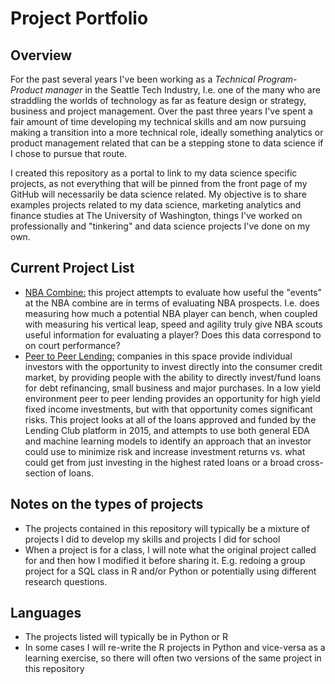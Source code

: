 # Project Portfolio

## Overview

For the past several years I've been working as a *Technical Program-Product manager* in the Seattle Tech Industry, I.e. one of the many who are straddling the worlds of technology as far as feature design or strategy, business and project management. Over the past three years I've spent a fair amount of time developing my technical skills and am now pursuing making a transition into a more technical role, ideally something analytics or product management related that can be a stepping stone to data science if I chose to pursue that route.

I created this repository as a portal to link to my data science specific projects, as not everything that will be pinned from the front page of my GitHub will necessarily be data science related. My objective is to share examples projects related to my data science, marketing analytics and finance studies at The University of Washington, things I've worked on professionally and "tinkering" and data science projects I've done on my own.

## Current Project List

* [NBA Combine:](https://github.com/MarkhamLee/NBA_Combine) this project attempts to evaluate how useful the "events" at the NBA combine are in terms of evaluating NBA prospects. I.e. does measuring how much a potential NBA player can bench, when coupled with measuring his vertical leap, speed and agility truly give NBA scouts useful information for evaluating a player? Does this data correspond to on court performance?
* [Peer to Peer Lending:](https://github.com/MarkhamLee/Lending) companies in this space provide individual investors with the opportunity to invest directly into the consumer credit market, by providing people with the ability to directly invest/fund loans for debt refinancing, small business and major purchases. In a low yield environment peer to peer lending provides an opportunity for high yield fixed income investments, but with that opportunity comes significant risks. This project looks at all of the loans approved and funded by the Lending Club platform in 2015, and attempts to use both general EDA and machine learning models to identify an approach that an investor could use to minimize risk and increase investment returns vs. what could get from just investing in the highest rated loans or a broad cross-section of loans.

## Notes on the types of projects

* The projects contained in this repository will typically be a mixture of projects I did to develop my skills and projects I did for school
* When a project is for a class, I will note what the original project called for and then how I modified it before sharing it. E.g. redoing a group project for a SQL class in R and/or Python or potentially using different research questions.

## Languages

* The projects listed will typically be in Python or R
* In some cases I will re-write the R projects in Python and vice-versa as a learning exercise, so there will often two versions of the same project in this repository
